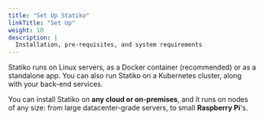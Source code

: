 ```yaml
---
title: "Set Up Statiko"
linkTitle: "Set Up"
weight: 10
description: |
  Installation, pre-requisites, and system requirements
---
```


Statiko runs on Linux servers, as a Docker container (recommended) or as a standalone app. You can also run Statiko on a Kubernetes cluster, along with your back-end services.

You can install Statiko on **any cloud or on-premises**, and it runs on nodes of any size: from large datacenter-grade servers, to small **Raspberry Pi**'s.
